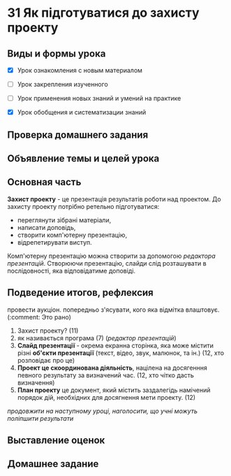 # 31 Як підготуватися до захисту проекту


## Виды и формы урока

- [x] Урок ознакомления с новым материалом

- [ ] Урок закрепления изученного

- [ ] Урок применения новых знаний и умений на практике

- [x] Урок обобщения и систематизации знаний


## Проверка домашнего задания

## Объявление темы и целей урока



## Основная часть

**Захист проекту** - це презентація результатів роботи над проектом. До захисту проекту потрібно ретельно підготуватися:

- переглянути зібрані матерiали,
- написати доповідь,
- створити комп'ютерну презентацiю,
- вiдрепетирувати виступ.

Комп'ютерну презентацію можна створити за допомогою *редактора презентацій*. Створюючи презентацію, слайди слід розташувати в послідовності, яка відповідатиме доповіді.

## Подведение итогов, рефлексия

провести аукціон.
попередньо з'ясувати, кого яка відмітка влаштовує. (:comment: Это рано)

1. Захист проекту? (11)
2. як називається програма (7) (*редактор презентацій*)
3. **Слайд презентації** - окрема екранна сторінка, яка може містити різні **об'єкти презентації**  (текст, відео, звук, малюнок, та ін.) (12, хто розповідає про це)
4. **Проект це скоординована діяльність**, націлена на досягенння певного результату за визначений час. (12, хто чітко дасть визначення)
5. **План проекту** це документ, який містить заздалегідь намічений порядок дій, необхідних для досягнення мети проекту. (12)

*продовжити на наступному уроці, наголосити, що учні можуть поліпшити результати*

## Выставление оценок

## Домашнее задание
